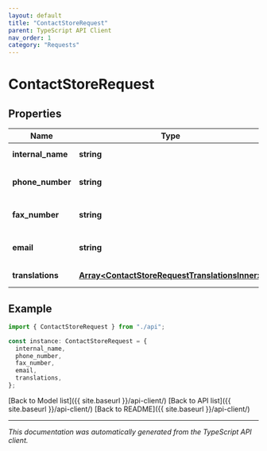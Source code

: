 ```yaml
---
layout: default
title: "ContactStoreRequest"
parent: TypeScript API Client
nav_order: 1
category: "Requests"
---
```


# ContactStoreRequest

## Properties

| Name              | Type                                                                                             | Description | Notes                             |
| ----------------- | ------------------------------------------------------------------------------------------------ | ----------- | --------------------------------- |
| **internal_name** | **string**                                                                                       |             | [default to undefined]            |
| **phone_number**  | **string**                                                                                       |             | [optional] [default to undefined] |
| **fax_number**    | **string**                                                                                       |             | [optional] [default to undefined] |
| **email**         | **string**                                                                                       |             | [optional] [default to undefined] |
| **translations**  | [**Array&lt;ContactStoreRequestTranslationsInner&gt;**](ContactStoreRequestTranslationsInner.md) |             | [default to undefined]            |

## Example

```typescript
import { ContactStoreRequest } from "./api";

const instance: ContactStoreRequest = {
  internal_name,
  phone_number,
  fax_number,
  email,
  translations,
};
```

[Back to Model list]({{ site.baseurl }}/api-client/) [Back to API list]({{ site.baseurl }}/api-client/) [Back to README]({{ site.baseurl }}/api-client/)

---

_This documentation was automatically generated from the TypeScript API client._
